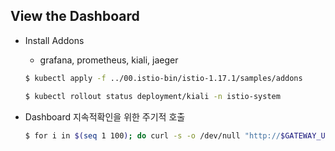 ## View the Dashboard

- Install Addons

  - grafana, prometheus, kiali, jaeger

  ```bash
  $ kubectl apply -f ../00.istio-bin/istio-1.17.1/samples/addons

  $ kubectl rollout status deployment/kiali -n istio-system
  ```

- Dashboard 지속적확인을 위한 주기적 호출
  ```bash
  $ for i in $(seq 1 100); do curl -s -o /dev/null "http://$GATEWAY_URL/productpage"; done
  ```
